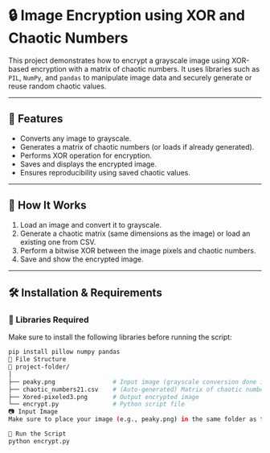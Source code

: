 # 🔒 Image Encryption using XOR and Chaotic Numbers

This project demonstrates how to encrypt a grayscale image using XOR-based encryption with a matrix of chaotic numbers. It uses libraries such as `PIL`, `NumPy`, and `pandas` to manipulate image data and securely generate or reuse random chaotic values.

---

## 📸 Features

- Converts any image to grayscale.
- Generates a matrix of chaotic numbers (or loads if already generated).
- Performs XOR operation for encryption.
- Saves and displays the encrypted image.
- Ensures reproducibility using saved chaotic values.

---

## 🚀 How It Works

1. Load an image and convert it to grayscale.
2. Generate a chaotic matrix (same dimensions as the image) or load an existing one from CSV.
3. Perform a bitwise XOR between the image pixels and chaotic numbers.
4. Save and show the encrypted image.

---

## 🛠️ Installation & Requirements

### 🔗 Libraries Required

Make sure to install the following libraries before running the script:

```bash
pip install pillow numpy pandas
📂 File Structure
📁 project-folder/
│
├── peaky.png                # Input image (grayscale conversion done in code)
├── chaotic_numbers21.csv    # (Auto-generated) Matrix of chaotic numbers
├── Xored-pixeled3.png       # Output encrypted image
└── encrypt.py               # Python script file
📷 Input Image
Make sure to place your image (e.g., peaky.png) in the same folder as the script or update the image_path variable accordingly.

🧪 Run the Script
python encrypt.py
